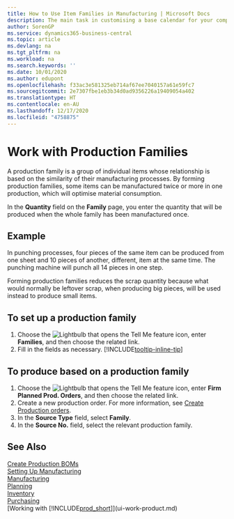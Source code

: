 ```yaml
---
title: How to Use Item Families in Manufacturing | Microsoft Docs
description: The main task in customising a base calendar for your company, or one of its business partners, is to enter any changes to working and nonworking day status.
author: SorenGP
ms.service: dynamics365-business-central
ms.topic: article
ms.devlang: na
ms.tgt_pltfrm: na
ms.workload: na
ms.search.keywords: ''
ms.date: 10/01/2020
ms.author: edupont
ms.openlocfilehash: f33ac3e581325eb714af67ee7040157a61e59fc7
ms.sourcegitcommit: 2e7307fbe1eb3b34d0ad9356226a19409054a402
ms.translationtype: HT
ms.contentlocale: en-AU
ms.lasthandoff: 12/17/2020
ms.locfileid: "4758875"
---
```

# <a name="work-with-production-families"></a>Work with Production Families
A production family is a group of individual items whose relationship is based on the similarity of their manufacturing processes. By forming production families, some items can be manufactured twice or more in one production, which will optimise material consumption.

In the **Quantity** field on the **Family** page, you enter the quantity that will be produced when the whole family has been manufactured once.

## <a name="example"></a>Example
In punching processes, four pieces of the same item can be produced from one sheet and 10 pieces of another, different, item at the same time. The punching machine will punch all 14 pieces in one step.

Forming production families reduces the scrap quantity because what would normally be leftover scrap, when producing big pieces, will be used instead to produce small items.

## <a name="to-set-up-a-production-family"></a>To set up a production family
1. Choose the ![Lightbulb that opens the Tell Me feature](media/ui-search/search_small.png "Tell me what you want to do") icon, enter **Families**, and then choose the related link.
2. Fill in the fields as necessary. [!INCLUDE[tooltip-inline-tip](includes/tooltip-inline-tip_md.md)]

## <a name="to-produce-based-on-a-production-family"></a>To produce based on a production family
1. Choose the ![Lightbulb that opens the Tell Me feature](media/ui-search/search_small.png "Tell me what you want to do") icon, enter **Firm Planned Prod. Orders**, and then choose the related link.
2. Create a new production order. For more information, see [Create Production orders](production-how-to-create-production-orders.md).
3. In the **Source Type** field, select **Family**.  
4. In the **Source No.** field, select the relevant production family.

## <a name="see-also"></a>See Also
[Create Production BOMs](production-how-to-create-production-boms.md)  
[Setting Up Manufacturing](production-configure-production-processes.md)  
[Manufacturing](production-manage-manufacturing.md)    
[Planning](production-planning.md)   
[Inventory](inventory-manage-inventory.md)  
[Purchasing](purchasing-manage-purchasing.md)  
[Working with [!INCLUDE[prod_short](includes/prod_short.md)]](ui-work-product.md)
